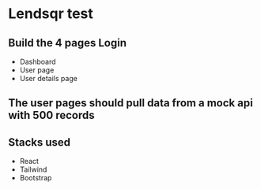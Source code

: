 # Lendsqr test

## Build the 4 pages Login

- Dashboard
- User page
- User details page

## The user pages should pull data from a mock api with 500 records

## Stacks used

- React
- Tailwind
- Bootstrap
